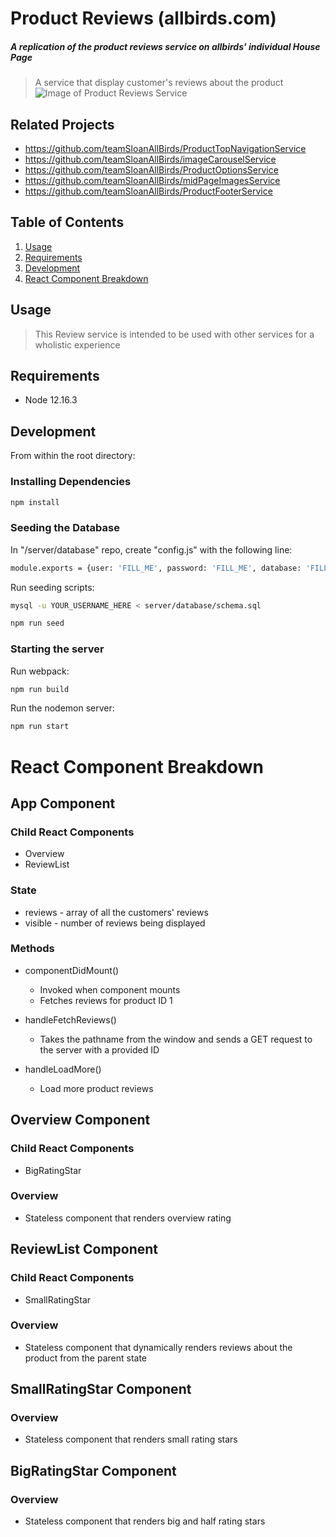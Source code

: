 # Product Reviews (allbirds.com)
##### A replication of the product reviews service on allbirds' individual House Page

> A service that display customer's reviews about the product
> ![Image of Product Reviews Service](https://fec-allbirds.s3-us-west-1.amazonaws.com/FEC+-+ProductReviewService.png)

## Related Projects
  - https://github.com/teamSloanAllBirds/ProductTopNavigationService
  - https://github.com/teamSloanAllBirds/imageCarouselService
  - https://github.com/teamSloanAllBirds/ProductOptionsService
  - https://github.com/teamSloanAllBirds/midPageImagesService
  - https://github.com/teamSloanAllBirds/ProductFooterService

## Table of Contents

1. [Usage](#Usage)
1. [Requirements](#requirements)
1. [Development](#development)
1. [React Component Breakdown](#React-Component-Breakdown)


## Usage

> This Review service is intended to be used with other services for a wholistic experience

## Requirements

- Node 12.16.3

## Development

From within the root directory:

### Installing Dependencies

```sh
npm install
```

### Seeding the Database

In "/server/database" repo, create "config.js" with the following line:

```sh
module.exports = {user: 'FILL_ME', password: 'FILL_ME', database: 'FILL_ME', multipleStatements: true};
```

Run seeding scripts:

```sh
mysql -u YOUR_USERNAME_HERE < server/database/schema.sql
```

```sh
npm run seed
```

### Starting the server

Run webpack:

```sh
npm run build
```

Run the nodemon server:

```sh
npm run start
```

# React Component Breakdown

## App Component
### Child React Components
- Overview
- ReviewList

### State
- reviews - array of all the customers' reviews
- visible - number of reviews being displayed

### Methods
- componentDidMount()
  - Invoked when component mounts
  - Fetches reviews for product ID 1

- handleFetchReviews()
  - Takes the pathname from the window and sends a GET request to the server with a provided ID

- handleLoadMore()
  - Load more product reviews

## Overview Component
### Child React Components
- BigRatingStar

### Overview
- Stateless component that renders overview rating

## ReviewList Component
### Child React Components
- SmallRatingStar

### Overview
- Stateless component that dynamically renders reviews about the product from the parent state

## SmallRatingStar Component
### Overview
- Stateless component that renders small rating stars

## BigRatingStar Component
### Overview
- Stateless component that renders big and half rating stars
